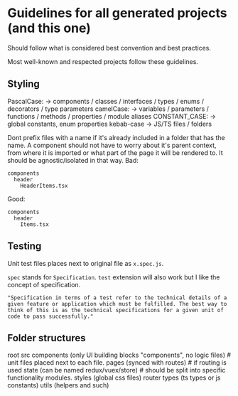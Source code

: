 # Guidelines for all generated projects (and this one)
Should follow what is considered best convention and best practices.

Most well-known and respected projects follow these guidelines.

## Styling

PascalCase:      ->	components / classes / interfaces / types / enums / decorators / type parameters
camelCase:       ->	variables / parameters / functions / methods / properties / module aliases
CONSTANT_CASE:   ->	global constants, enum properties
kebab-case       -> JS/TS files / folders

Dont prefix files with a name if it's already included in a folder that has the name. A component should not have to worry about it's parent context,
from where it is imported or what part of the page it will be rendered to. It should be agnostic/isolated in that way.
Bad:
````
components
  header
    HeaderItems.tsx
````
Good:
````
components
  header
    Items.tsx
````

## Testing

Unit test files places next to original file as `x.spec.js`.

`spec` stands for `Specification`. `test` extension will also work but I like the concept of specification.

````
"Specification in terms of a test refer to the technical details of a given feature or application which must be fulfilled. The best way to think of this is as the technical specifications for a given unit of code to pass successfully."
````

## Folder structures
root
  src
    components (only UI building blocks "components", no logic files) # unit files placed next to each file.
    pages (synced with routes) # if routing is used
    state (can be named redux/vuex/store) # should be split into specific functionality modules.
    styles (global css files)
    router
    types (ts types or js constants)
    utils (helpers and such)
